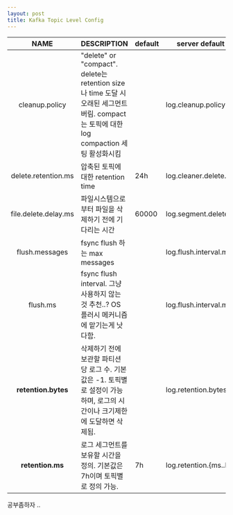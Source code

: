 ```yaml
---
layout: post
title: Kafka Topic Level Config
---
```


|         NAME         | DESCRIPTION                                                  | default | server default property         |
| :------------------: | ------------------------------------------------------------ | ------- | ------------------------------- |
|    cleanup.policy    | "delete" or "compact".  delete는 retention size나 time 도달 시 오래된 세그먼트 버림.  compact는 토픽에 대한 log compaction 세팅 활성화시킴 |         | log.cleanup.policy              |
| delete.retention.ms  | 압축된 토픽에 대한 retention time                            | 24h     | log.cleaner.delete.retention.ms |
| file.delete.delay.ms | 파일시스템으로부터 파일을 삭제하기 전에 기다리는 시간        | 60000   | log.segment.delete.delay.ms     |
|    flush.messages    | fsync flush 하는 max messages                                |         | log.flush.interval.messages     |
|       flush.ms       | fsync flush interval.  그냥 사용하지 않는 것 추천..? OS 플러시 메커니즘에 맡기는게 낫다함. |         | log.flush.interval.ms           |
| **retention.bytes**  | 삭제하기 전에 보관할 파티션 당 로그 수. 기본값은 -1. 토픽별로 설정이 가능하며, 로그의 시간이나 크기제한에 도달하면 삭제됨. |         | log.retention.bytes             |
|   **retention.ms**   | 로그 세그먼트를 보유할 시간을 정의. 기본값은 7h이며 토픽별로 정의 가능. | 7h      | log.retention.{ms..hour}        |

공부좀하자 ..
